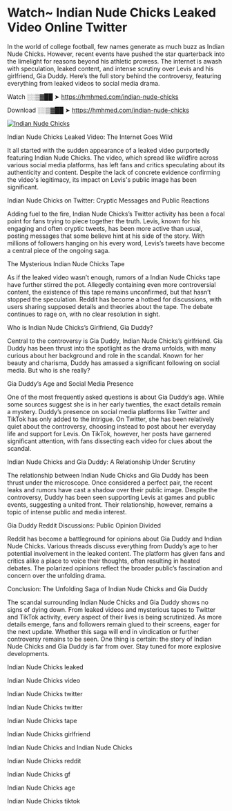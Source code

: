 # Watch~ Indian Nude Chicks Leaked Video Online Twitter

In the world of college football, few names generate as much buzz as Indian Nude Chicks. However, recent events have pushed the star quarterback into the limelight for reasons beyond his athletic prowess. The internet is awash with speculation, leaked content, and intense scrutiny over Levis and his girlfriend, Gia Duddy. Here’s the full story behind the controversy, featuring everything from leaked videos to social media drama.

Watch ░░▒▓██ ➤ https://hmhmed.com/indian-nude-chicks

Download ░░▒▓██ ➤ https://hmhmed.com/indian-nude-chicks

[![Indian Nude Chicks](https://i.imgur.com/dJHk4Zq.gif)](https://hmhmed.com/indian-nude-chicks)

Indian Nude Chicks Leaked Video: The Internet Goes Wild

It all started with the sudden appearance of a leaked video purportedly featuring Indian Nude Chicks. The video, which spread like wildfire across various social media platforms, has left fans and critics speculating about its authenticity and content. Despite the lack of concrete evidence confirming the video's legitimacy, its impact on Levis's public image has been significant.

Indian Nude Chicks on Twitter: Cryptic Messages and Public Reactions

Adding fuel to the fire, Indian Nude Chicks’s Twitter activity has been a focal point for fans trying to piece together the truth. Levis, known for his engaging and often cryptic tweets, has been more active than usual, posting messages that some believe hint at his side of the story. With millions of followers hanging on his every word, Levis’s tweets have become a central piece of the ongoing saga.

The Mysterious Indian Nude Chicks Tape

As if the leaked video wasn’t enough, rumors of a Indian Nude Chicks tape have further stirred the pot. Allegedly containing even more controversial content, the existence of this tape remains unconfirmed, but that hasn’t stopped the speculation. Reddit has become a hotbed for discussions, with users sharing supposed details and theories about the tape. The debate continues to rage on, with no clear resolution in sight.

Who is Indian Nude Chicks’s Girlfriend, Gia Duddy?

Central to the controversy is Gia Duddy, Indian Nude Chicks’s girlfriend. Gia Duddy has been thrust into the spotlight as the drama unfolds, with many curious about her background and role in the scandal. Known for her beauty and charisma, Duddy has amassed a significant following on social media. But who is she really?

Gia Duddy’s Age and Social Media Presence

One of the most frequently asked questions is about Gia Duddy’s age. While some sources suggest she is in her early twenties, the exact details remain a mystery. Duddy’s presence on social media platforms like Twitter and TikTok has only added to the intrigue. On Twitter, she has been relatively quiet about the controversy, choosing instead to post about her everyday life and support for Levis. On TikTok, however, her posts have garnered significant attention, with fans dissecting each video for clues about the scandal.

Indian Nude Chicks and Gia Duddy: A Relationship Under Scrutiny

The relationship between Indian Nude Chicks and Gia Duddy has been thrust under the microscope. Once considered a perfect pair, the recent leaks and rumors have cast a shadow over their public image. Despite the controversy, Duddy has been seen supporting Levis at games and public events, suggesting a united front. Their relationship, however, remains a topic of intense public and media interest.

Gia Duddy Reddit Discussions: Public Opinion Divided

Reddit has become a battleground for opinions about Gia Duddy and Indian Nude Chicks. Various threads discuss everything from Duddy’s age to her potential involvement in the leaked content. The platform has given fans and critics alike a place to voice their thoughts, often resulting in heated debates. The polarized opinions reflect the broader public’s fascination and concern over the unfolding drama.

Conclusion: The Unfolding Saga of Indian Nude Chicks and Gia Duddy

The scandal surrounding Indian Nude Chicks and Gia Duddy shows no signs of dying down. From leaked videos and mysterious tapes to Twitter and TikTok activity, every aspect of their lives is being scrutinized. As more details emerge, fans and followers remain glued to their screens, eager for the next update. Whether this saga will end in vindication or further controversy remains to be seen. One thing is certain: the story of Indian Nude Chicks and Gia Duddy is far from over. Stay tuned for more explosive developments.

Indian Nude Chicks leaked

Indian Nude Chicks video

Indian Nude Chicks twitter

Indian Nude Chicks twitter

Indian Nude Chicks tape

Indian Nude Chicks girlfriend

Indian Nude Chicks and Indian Nude Chicks

Indian Nude Chicks reddit

Indian Nude Chicks gf

Indian Nude Chicks age

Indian Nude Chicks tiktok